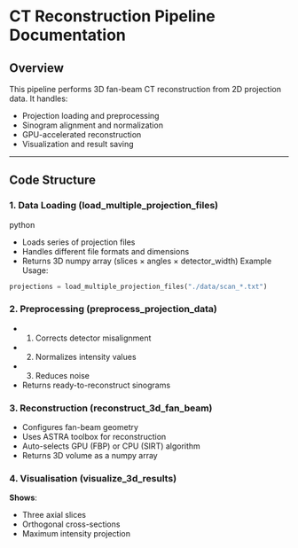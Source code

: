 # CT Reconstruction Pipeline Documentation

## Overview
This pipeline performs 3D fan-beam CT reconstruction from 2D projection data. It handles:
- Projection loading and preprocessing
- Sinogram alignment and normalization
- GPU-accelerated reconstruction
- Visualization and result saving

---

## Code Structure
### 1. Data Loading (load_multiple_projection_files)
python
- Loads series of projection files
- Handles different file formats and dimensions
- Returns 3D numpy array (slices × angles × detector_width)
Example Usage:
```python
projections = load_multiple_projection_files("./data/scan_*.txt")
````
### 2. Preprocessing (preprocess_projection_data)

- 1. Corrects detector misalignment
- 2. Normalizes intensity values
- 3. Reduces noise
- Returns ready-to-reconstruct sinograms
### 3. Reconstruction (reconstruct_3d_fan_beam)

- Configures fan-beam geometry
- Uses ASTRA toolbox for reconstruction
- Auto-selects GPU (FBP) or CPU (SIRT) algorithm
- Returns 3D volume as a numpy array
### 4. Visualisation (visualize_3d_results)

 **Shows**:
- Three axial slices
- Orthogonal cross-sections
- Maximum intensity projection
